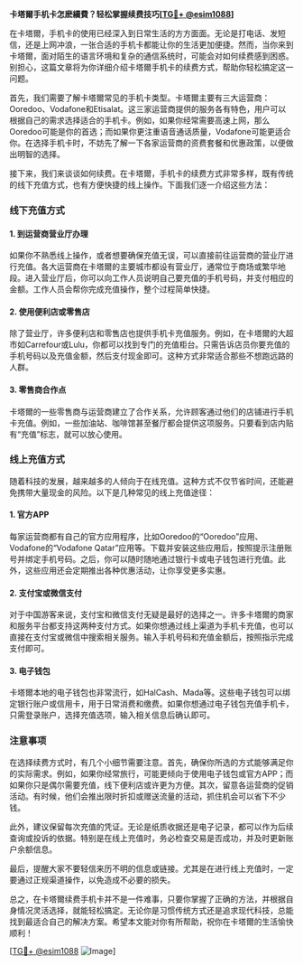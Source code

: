 **卡塔爾手机卡怎麽續費？轻松掌握续费技巧[[TG💪+ @esim1088](https://t.me/s/esim1088)]**

在卡塔爾，手机卡的使用已经深入到日常生活的方方面面。无论是打电话、发短信，还是上网冲浪，一张合适的手机卡都能让你的生活更加便捷。然而，当你来到卡塔爾，面对陌生的语言环境和复杂的通信系统时，可能会对如何续费感到困惑。别担心，这篇文章将为你详细介绍卡塔爾手机卡的续费方式，帮助你轻松搞定这一问题。

首先，我们需要了解卡塔爾常见的手机卡类型。卡塔爾主要有三大运营商：Ooredoo、Vodafone和Etisalat。这三家运营商提供的服务各有特色，用户可以根据自己的需求选择适合的手机卡。例如，如果你经常需要高速上网，那么Ooredoo可能是你的首选；而如果你更注重语音通话质量，Vodafone可能更适合你。在选择手机卡时，不妨先了解一下各家运营商的资费套餐和优惠政策，以便做出明智的选择。

接下来，我们来谈谈如何续费。在卡塔爾，手机卡的续费方式非常多样，既有传统的线下充值方式，也有方便快捷的线上操作。下面我们逐一介绍这些方法：

### 线下充值方式

#### 1. 到运营商营业厅办理
如果你不熟悉线上操作，或者想要确保充值无误，可以直接前往运营商的营业厅进行充值。各大运营商在卡塔爾的主要城市都设有营业厅，通常位于商场或繁华地段。进入营业厅后，你可以向工作人员说明自己要充值的手机号码，并支付相应的金额。工作人员会帮你完成充值操作，整个过程简单快捷。

#### 2. 使用便利店或零售店
除了营业厅，许多便利店和零售店也提供手机卡充值服务。例如，在卡塔爾的大超市如Carrefour或Lulu，你都可以找到专门的充值柜台。只需告诉店员你要充值的手机号码以及充值金额，然后支付现金即可。这种方式非常适合那些不想跑远路的人群。

#### 3. 零售商合作点
卡塔爾的一些零售商与运营商建立了合作关系，允许顾客通过他们的店铺进行手机卡充值。例如，一些加油站、咖啡馆甚至餐厅都会提供这项服务。只要看到店内贴有“充值”标志，就可以放心使用。

### 线上充值方式

随着科技的发展，越来越多的人倾向于在线充值。这种方式不仅节省时间，还能避免携带大量现金的风险。以下是几种常见的线上充值途径：

#### 1. 官方APP
每家运营商都有自己的官方应用程序，比如Ooredoo的“Ooredoo”应用、Vodafone的“Vodafone Qatar”应用等。下载并安装这些应用后，按照提示注册账号并绑定手机号码。之后，你可以随时随地通过银行卡或电子钱包进行充值。此外，这些应用还会定期推出各种优惠活动，让你享受更多实惠。

#### 2. 支付宝或微信支付
对于中国游客来说，支付宝和微信支付无疑是最好的选择之一。许多卡塔爾的商家和服务平台都支持这两种支付方式。如果你想通过线上渠道为手机卡充值，也可以直接在支付宝或微信中搜索相关服务。输入手机号码和充值金额后，按照指示完成支付即可。

#### 3. 电子钱包
卡塔爾本地的电子钱包也非常流行，如HalCash、Mada等。这些电子钱包可以绑定银行账户或信用卡，用于日常消费和缴费。如果你想通过电子钱包充值手机卡，只需登录账户，选择充值选项，输入相关信息后确认即可。

### 注意事项

在选择续费方式时，有几个小细节需要注意。首先，确保你所选的方式能够满足你的实际需求。例如，如果你经常旅行，可能更倾向于使用电子钱包或官方APP；而如果你只是偶尔需要充值，线下便利店或许更为方便。其次，留意各运营商的促销活动。有时候，他们会推出限时折扣或赠送流量的活动，抓住机会可以省下不少钱。

此外，建议保留每次充值的凭证。无论是纸质收据还是电子记录，都可以作为后续查询或投诉的依据。特别是在线上充值时，务必检查交易是否成功，并及时更新账户余额信息。

最后，提醒大家不要轻信来历不明的信息或链接。尤其是在进行线上充值时，一定要通过正规渠道操作，以免造成不必要的损失。

总之，在卡塔爾续费手机卡并不是一件难事，只要你掌握了正确的方法，并根据自身情况灵活选择，就能轻松搞定。无论你是习惯传统方式还是追求现代科技，总能找到最适合自己的解决方案。希望本文能对你有所帮助，祝你在卡塔爾的生活愉快顺利！

[[TG💪+ @esim1088](https://t.me/s/esim1088) ![Image](https://i.postimg.cc/4NQfJmqS/Snipaste-2025-05-13-00-14-12.png)]